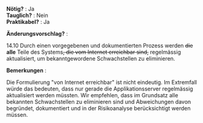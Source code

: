 **Nötig?** : Ja </br>
**Tauglich?** : Nein </br>
**Praktikabel?** : Ja </br>

**Änderungsvorschlag?** :

14.10 Durch einen vorgegebenen und dokumentierten Prozess werden ~~die~~ **alle** Teile des Systems~~, die vom Internet erreichbar sind,~~ regelmässig aktualisiert, um bekanntgewordene Schwachstellen zu eliminieren.

**Bemerkungen** :

Die Formulierung "von Internet erreichbar" ist nicht eindeutig. Im Extremfall würde das bedeuten, dass nur gerade die Applikationsserver regelmässig aktualisiert werden müssten. 
Wir empfehlen, dass im Grundsatz alle bekannten Schwachstellen zu eliminieren sind und Abweichungen davon begründet, dokumentiert und in der Risikoanalyse berücksichtigt werden müssen. 

